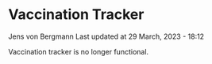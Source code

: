 Vaccination Tracker
================
Jens von Bergmann
Last updated at 29 March, 2023 - 18:12

Vaccination tracker is no longer functional.
